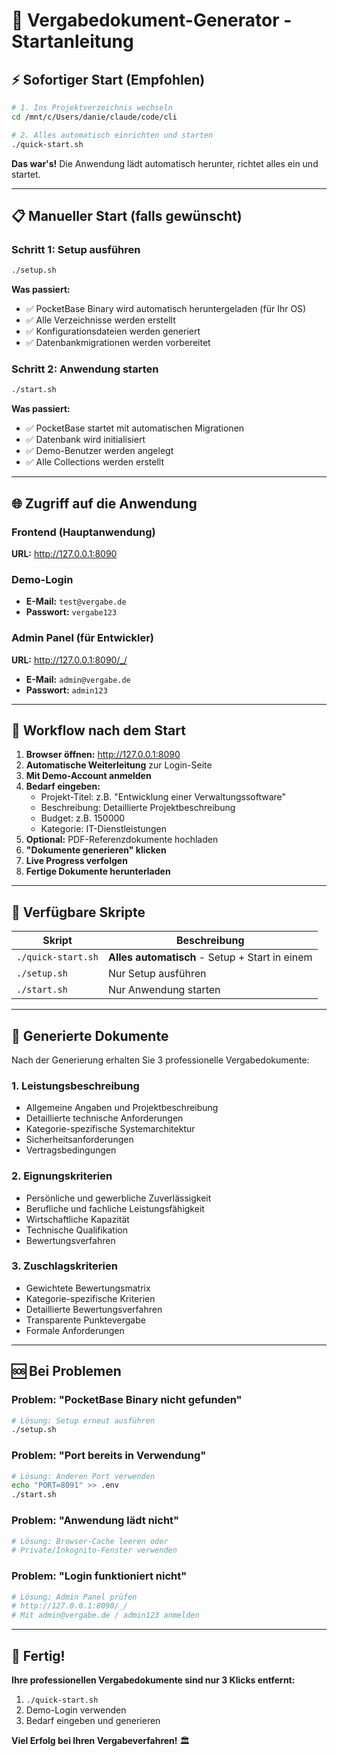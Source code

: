 # 🚀 Vergabedokument-Generator - Startanleitung

## ⚡ Sofortiger Start (Empfohlen)

```bash
# 1. Ins Projektverzeichnis wechseln
cd /mnt/c/Users/danie/claude/code/cli

# 2. Alles automatisch einrichten und starten
./quick-start.sh
```

**Das war's!** Die Anwendung lädt automatisch herunter, richtet alles ein und startet.

---

## 📋 Manueller Start (falls gewünscht)

### Schritt 1: Setup ausführen
```bash
./setup.sh
```

**Was passiert:**
- ✅ PocketBase Binary wird automatisch heruntergeladen (für Ihr OS)
- ✅ Alle Verzeichnisse werden erstellt
- ✅ Konfigurationsdateien werden generiert
- ✅ Datenbankmigrationen werden vorbereitet

### Schritt 2: Anwendung starten
```bash
./start.sh
```

**Was passiert:**
- ✅ PocketBase startet mit automatischen Migrationen
- ✅ Datenbank wird initialisiert
- ✅ Demo-Benutzer werden angelegt
- ✅ Alle Collections werden erstellt

---

## 🌐 Zugriff auf die Anwendung

### Frontend (Hauptanwendung)
**URL:** http://127.0.0.1:8090

### Demo-Login
- **E-Mail:** `test@vergabe.de`
- **Passwort:** `vergabe123`

### Admin Panel (für Entwickler)
**URL:** http://127.0.0.1:8090/_/
- **E-Mail:** `admin@vergabe.de`
- **Passwort:** `admin123`

---

## 🎯 Workflow nach dem Start

1. **Browser öffnen:** http://127.0.0.1:8090
2. **Automatische Weiterleitung** zur Login-Seite
3. **Mit Demo-Account anmelden**
4. **Bedarf eingeben:**
   - Projekt-Titel: z.B. "Entwicklung einer Verwaltungssoftware"
   - Beschreibung: Detaillierte Projektbeschreibung
   - Budget: z.B. 150000
   - Kategorie: IT-Dienstleistungen
5. **Optional:** PDF-Referenzdokumente hochladen
6. **"Dokumente generieren" klicken**
7. **Live Progress verfolgen**
8. **Fertige Dokumente herunterladen**

---

## 🔧 Verfügbare Skripte

| Skript | Beschreibung |
|--------|-------------|
| `./quick-start.sh` | **Alles automatisch** - Setup + Start in einem |
| `./setup.sh` | Nur Setup ausführen |
| `./start.sh` | Nur Anwendung starten |

---

## 📝 Generierte Dokumente

Nach der Generierung erhalten Sie 3 professionelle Vergabedokumente:

### 1. **Leistungsbeschreibung**
- Allgemeine Angaben und Projektbeschreibung
- Detaillierte technische Anforderungen
- Kategorie-spezifische Systemarchitektur
- Sicherheitsanforderungen
- Vertragsbedingungen

### 2. **Eignungskriterien**
- Persönliche und gewerbliche Zuverlässigkeit
- Berufliche und fachliche Leistungsfähigkeit
- Wirtschaftliche Kapazität
- Technische Qualifikation
- Bewertungsverfahren

### 3. **Zuschlagskriterien**
- Gewichtete Bewertungsmatrix
- Kategorie-spezifische Kriterien
- Detaillierte Bewertungsverfahren
- Transparente Punktevergabe
- Formale Anforderungen

---

## 🆘 Bei Problemen

### Problem: "PocketBase Binary nicht gefunden"
```bash
# Lösung: Setup erneut ausführen
./setup.sh
```

### Problem: "Port bereits in Verwendung"
```bash
# Lösung: Anderen Port verwenden
echo "PORT=8091" >> .env
./start.sh
```

### Problem: "Anwendung lädt nicht"
```bash
# Lösung: Browser-Cache leeren oder
# Private/Inkognito-Fenster verwenden
```

### Problem: "Login funktioniert nicht"
```bash
# Lösung: Admin Panel prüfen
# http://127.0.0.1:8090/_/
# Mit admin@vergabe.de / admin123 anmelden
```

---

## 🎉 Fertig!

**Ihre professionellen Vergabedokumente sind nur 3 Klicks entfernt:**

1. `./quick-start.sh`
2. Demo-Login verwenden
3. Bedarf eingeben und generieren

**Viel Erfolg bei Ihren Vergabeverfahren!** 🏛️